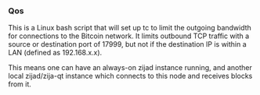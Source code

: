 ### Qos ###

This is a Linux bash script that will set up tc to limit the outgoing bandwidth for connections to the Bitcoin network. It limits outbound TCP traffic with a source or destination port of 17999, but not if the destination IP is within a LAN (defined as 192.168.x.x).

This means one can have an always-on zijad instance running, and another local zijad/zija-qt instance which connects to this node and receives blocks from it.
